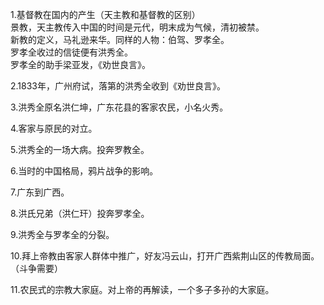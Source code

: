 1.基督教在国内的产生（天主教和基督教的区别）  
景教，天主教传入中国的时间是元代，明末成为气候，清初被禁。  
新教的定义，马礼逊来华。同样的人物：伯驾、罗孝全。  
罗孝全收过的信徒便有洪秀全。  
罗孝全的助手梁亚发，《劝世良言》。

2.1833年，广州府试，落第的洪秀全收到《劝世良言》。

3.洪秀全原名洪仁坤，广东花县的客家农民，小名火秀。  

4.客家与原民的对立。  

5.洪秀全的一场大病。投奔罗教全。

6.当时的中国格局，鸦片战争的影响。

7.广东到广西。

8.洪氏兄弟（洪仁玕）投奔罗孝全。

9.洪秀全与罗孝全的分裂。

10.拜上帝教由客家人群体中推广，好友冯云山，打开广西紫荆山区的传教局面。（斗争需要）  

11.农民式的宗教大家庭。对上帝的再解读，一个多子多孙的大家庭。  


